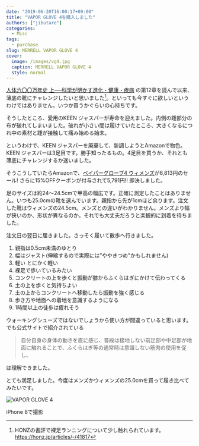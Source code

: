 ```yaml
---
date: "2019-06-20T16:00:17+09:00"
title: "VAPOR GLOVE 4を購入しました"
authors: ["jibutare"]
categories:
  - Misc
tags:
  - purchase
slug: MERRELL VAPOR GLOVE 4
cover:
  image: /images/vg4.jpg
  caption: MERRELL VAPOR GLOVE 4
  style: normal
---
```


[人体六〇〇万年史 上──科学が明かす進化・健康・疾病](https://amzn.to/2ZzoYti) の第12章を読んで以来、薄底の靴にチャレンジしたいと思いました[^1]。といっても今すぐに欲しいというわけではありません。いつか買うかぐらいの心持ちです。

そうしたところ、愛用のKEEN ジャスパーが寿命を迎えました。内側の踵部分の布が破れてしまいました。破れが小さい間は履けていたところ、大きくなるにつれ中の素材と踵が接触して痛み始める始末。

というわけで、KEEN ジャスパーを廃棄して、新調しようとAmazonで物色。KEEN ジャスパーは3足目です。勝手知ったるもの。4足目を買うか、それとも薄底にチャレンジするか迷いました。

そうこうしていたらAmazonで、[ベイパーグローブ4 ウィメンズ](https://amzn.to/2N0PcUd)が6,813円のセール! さらに15%OFFクーポンが付与されて5,791円!! 即決しました。

足のサイズは約24〜24.5cmで甲高の幅広です。正確に測定したことはありません。いつも25.0cmの靴を選んでいます。親指から先が1cmほど余ります。注文した靴はウィメンズの24.5cm。メンズとの違いがわかりません。メンズより幅が狭いのか、形状が異なるのか。それでも大丈夫だろうと楽観的に到着を待ちました。

注文日の翌日に届きました。さっそく履いて散歩へ行きました。

1. 親指は0.5cm未満のゆとり
2. 幅はジャスト(伸縮するので実際には"ややきつめ"かもしれません)
3. 軽い とにかく軽い
4. 裸足で歩いているみたい
5. コンクリートの上を歩くと振動が膝からふくらはぎにかけて伝わってくる
6. 土の上を歩くと気持ちよい
7. 土の上からコンクリートへ移動したら振動を強く感じる
8. 歩き方や地面への着地を意識するようになる
9. 1時間以上の徒歩は疲れそう

ウォーキングシューズではないでしょうから使い方が間違っていると思います。でも公式サイトで紹介されている

> 自分自身の身体の動きを直に感じ、普段は接地しない前足部や中足部が地面に触れることで、ふくらはぎ等の通常時は意識しない筋肉の使用を促し、

は理解できました。

とても満足しました。今度はメンズかウィメンズの25.0cmを買って履き比べてみたいです。

![VAPOR GLOVE 4](/images/APC_1345.jpg "VAPOR GLOVE 4")

iPhone 8で撮影

[^1]: HONZの書評で裸足ランニングについて少し触れられています。https://honz.jp/articles/-/41817
